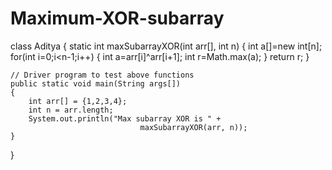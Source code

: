 # Maximum-XOR-subarray

class Aditya {
    static int maxSubarrayXOR(int arr[], int n)
    {
        int a[]=new int[n];
        for(int i=0;i<n-1;i++)
        {
        int a=arr[i]^arr[i+1];
        int r=Math.max(a);
        }
        return r;
    }
      
    // Driver program to test above functions
    public static void main(String args[])
    {
        int arr[] = {1,2,3,4};
        int n = arr.length;
        System.out.println("Max subarray XOR is " +
                                 maxSubarrayXOR(arr, n));
    }
}
